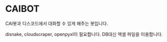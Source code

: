 # CAIBOT
CAI봇과 디스코드에서 대화할 수 있게 해주는 봇입니다.

disnake, cloudscraper, openpyxl이 필요합니다.
DB대신 엑셀 파일을 이용합니다.
